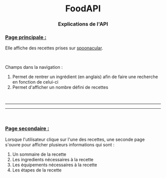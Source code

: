 <h1 align="center">FoodAPI</h1>

<h3 align="center">Explications de l'API<h3>
<h3><ins>Page principale :</ins></h3>
<p>Elle affiche des recettes prises sur <a href="https://spoonacular.com/food-api">spoonacular</a>.</p>
<br/>
<p>Champs dans la navigation :</p>
<ol>
    <li>Permet de rentrer un ingrédient (en anglais) afin de faire une recherche en fonction de celui-ci</li>
    <li>Permet d'afficher un nombre défini de recettes</li>
</ol>
<br/>
<hr/>
<hr/>
<br/>
<h3><ins>Page secondaire :</ins></h3>
<p>Lorsque l'utilisateur clique sur l'une des recettes, une seconde page s'ouvre pour afficher plusieurs informations qui sont :</p>
<ol>
    <li>Un sommaire de la recette</li>
    <li>Les ingredients nécessaires à la recette</li>
    <li>Les équipements nécessaires à la recette</li>
    <li>Les étapes de la recette</li>
</ol>
